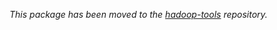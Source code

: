 *This package has been moved to the [hadoop-tools](https://github.com/jystic/hadoop-tools) repository.*

